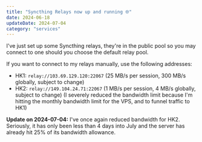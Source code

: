 ```yaml
---
title: "Syncthing Relays now up and running 🌐"
date: 2024-06-18
updateDate: 2024-07-04
category: "services"
---
```


I've just set up some Syncthing relays, they're in the public pool so you may connect to one should you choose the default relay pool.

If you want to connect to my relays manually, use the following addresses:

- HK1: `relay://103.69.129.120:22067` (25 MB/s per session, 300 MB/s globally, subject to change)
- HK2: `relay://149.104.24.71:22067` (1 MB/s per session, 4 MB/s globally, subject to change) (I severely reduced the bandwidth limit because I'm hitting the monthly bandwidth limit for the VPS, and to funnel traffic to HK1)

**Update on 2024-07-04:** I've once again reduced bandwidth for HK2. Seriously, it has only been less than 4 days into July and the server has already hit 25% of its bandwidth allowance.

